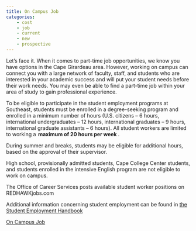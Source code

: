 ```yaml
---
title: On Campus Job
categories:
    - cost
    - job
    - current
    - new
    - prospective
---
```

Let’s face it. When it comes to part-time job opportunities, we know you have
options in the Cape Girardeau area. However, working on campus can connect you with a large network of faculty, staff, and students who are interested in your academic success and will put your student needs before their work needs. You may even be able to find a part-time job within your area of study to gain
professional experience.

To be eligible to participate in the student employment programs at Southeast,
students must be enrolled in a degree-seeking program and enrolled in a minimum number of hours&nbsp;(U.S. citizens – 6 hours, international undergraduates – 12 hours, international graduates – 9 hours, international graduate assistants – 6 hours).&nbsp;All student workers are limited to working a <strong> maximum of 20 hours per week </strong>. 

During summer and breaks, students may be eligible for additional hours, based on the approval of their supervisor. &nbsp;

High school, provisionally admitted students, Cape College Center students,
and students enrolled in the&nbsp;intensive English&nbsp;program are not eligible to work on campus. &nbsp;

The&nbsp;Office of Career Services posts available student worker positions on  REDHAWKjobs.com 

Additional information concerning student employment can be found in 
<a href="https://semo.edu/student-conduct/_pdfs/code_of_student_conduct_3.pdf" >the Student Employment Handbook</a>

<a href="https://semo.edu/hr/student-employment.html">On Campus Job</a>
